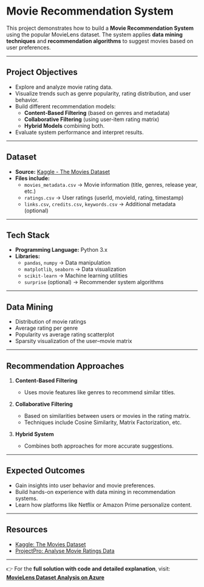 # Movie Recommendation System

This project demonstrates how to build a **Movie Recommendation System** using the popular MovieLens dataset. The system applies **data mining techniques** and **recommendation algorithms** to suggest movies based on user preferences.

---

## Project Objectives
- Explore and analyze movie rating data.
- Visualize trends such as genre popularity, rating distribution, and user behavior.
- Build different recommendation models:
  - **Content-Based Filtering** (based on genres and metadata)
  - **Collaborative Filtering** (using user-item rating matrix)
  - **Hybrid Models** combining both.
- Evaluate system performance and interpret results.

---

## Dataset
- **Source:** [Kaggle - The Movies Dataset](https://www.kaggle.com/datasets/rounakbanik/the-movies-dataset)
- **Files include:**
  - `movies_metadata.csv` → Movie information (title, genres, release year, etc.)
  - `ratings.csv` → User ratings (userId, movieId, rating, timestamp)
  - `links.csv`, `credits.csv`, `keywords.csv` → Additional metadata (optional)

---

## Tech Stack
- **Programming Language:** Python 3.x
- **Libraries:**  
  - `pandas`, `numpy` → Data manipulation  
  - `matplotlib`, `seaborn` → Data visualization  
  - `scikit-learn` → Machine learning utilities  
  - `surprise` (optional) → Recommender system algorithms  

---

## Data Mining
- Distribution of movie ratings  
- Average rating per genre  
- Popularity vs average rating scatterplot  
- Sparsity visualization of the user–movie matrix  

---

## Recommendation Approaches
1. **Content-Based Filtering**  
   - Uses movie features like genres to recommend similar titles.

2. **Collaborative Filtering**  
   - Based on similarities between users or movies in the rating matrix.  
   - Techniques include Cosine Similarity, Matrix Factorization, etc.

3. **Hybrid System**  
   - Combines both approaches for more accurate suggestions.

---

## Expected Outcomes
- Gain insights into user behavior and movie preferences.
- Build hands-on experience with data mining in recommendation systems.
- Learn how platforms like Netflix or Amazon Prime personalize content.

---

## Resources
- [Kaggle: The Movies Dataset](https://www.kaggle.com/datasets/rounakbanik/the-movies-dataset)  
- [ProjectPro: Analyse Movie Ratings Data](https://www.projectpro.io/project-use-case/analyse-movie-ratings-data)

---

👉 For the **full solution with code and detailed explanation**, visit: **[MovieLens Dataset Analysis on Azure](https://www.projectpro.io/project-use-case/analyse-movie-ratings-data)**

